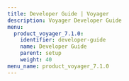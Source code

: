 ```yaml
---
title: Developer Guide | Voyager
description: Voyager Developer Guide
menu:
  product_voyager_7.1.0:
    identifier: developer-guide
    name: Developer Guide
    parent: setup
    weight: 40
menu_name: product_voyager_7.1.0
---
```


